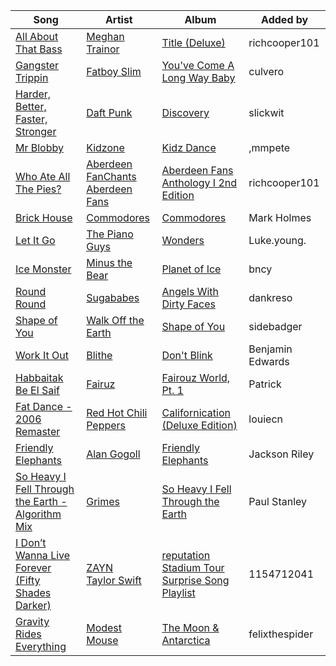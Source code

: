 | Song | Artist | Album | Added by |
|-|-|-|-|
| [All About That Bass](https://open.spotify.com/track/5jE48hhRu8E6zBDPRSkEq7) | [Meghan Trainor](https://open.spotify.com/artist/6JL8zeS1NmiOftqZTRgdTz) | [Title (Deluxe)](https://open.spotify.com/album/5W98Ab4VvQEuFEE4TIe5fE) | richcooper101 |
| [Gangster Trippin](https://open.spotify.com/track/4COihQpsyRIzL1tMaUARvh) | [Fatboy Slim](https://open.spotify.com/artist/4Y7tXHSEejGu1vQ9bwDdXW) | [You've Come A Long Way Baby](https://open.spotify.com/album/7G7cCHgQKbDD6zvwDQZyJu) | culvero |
| [Harder, Better, Faster, Stronger](https://open.spotify.com/track/5W3cjX2J3tjhG8zb6u0qHn) | [Daft Punk](https://open.spotify.com/artist/4tZwfgrHOc3mvqYlEYSvVi) | [Discovery](https://open.spotify.com/album/2noRn2Aes5aoNVsU6iWThc) | slickwit |
| [Mr Blobby](https://open.spotify.com/track/2BuoGUyZjMqDbQj9jDub7E) | [Kidzone](https://open.spotify.com/artist/6i1qu6ITcSL2Ss6qr7Nzkn) | [Kidz Dance](https://open.spotify.com/album/4D8QWaIRps7ZVGjg7HPoRm) | ,mmpete |
| [Who Ate All The Pies?](https://open.spotify.com/track/5WzYEyCz3hwtgLvsPeIdAX) | [Aberdeen FanChants](https://open.spotify.com/artist/6A3FkxK02nqRAHat8oZfiD)<br>[Aberdeen Fans](https://open.spotify.com/artist/1UU4bArHEsiTqKRo8SClk5) | [Aberdeen Fans Anthology I 2nd Edition](https://open.spotify.com/album/0mU5YC23q9PVMGQceLL4JC) | richcooper101 |
| [Brick House](https://open.spotify.com/track/5VJjhHyG8NZ5xdgG6uTb3P) | [Commodores](https://open.spotify.com/artist/6twIAGnYuIT1pncMAsXnEm) | [Commodores](https://open.spotify.com/album/2tzbNCAUTmW4MIM2Ulvrwl) | Mark Holmes |
| [Let It Go](https://open.spotify.com/track/1wpyVNJcutD5uYyjDreWaW) | [The Piano Guys](https://open.spotify.com/artist/0jW6R8CVyVohuUJVcuweDI) | [Wonders](https://open.spotify.com/album/1ezYUAyMAoiOnAu80UVzcS) | Luke.young. |
| [Ice Monster](https://open.spotify.com/track/0twXiR143VtDIRZnI6aRsc) | [Minus the Bear](https://open.spotify.com/artist/0YQBN02bmZvwGNrrWsg2sT) | [Planet of Ice](https://open.spotify.com/album/5AW3gq2FFVxZxxLV18w1zC) | bncy |
| [Round Round](https://open.spotify.com/track/5O2Ft5ENCfAh6JCgykJs76) | [Sugababes](https://open.spotify.com/artist/7rZNSLWMjTbwdLNskFbzFf) | [Angels With Dirty Faces](https://open.spotify.com/album/7wUP2eloas49o4lqSNWRdu) | dankreso |
| [Shape of You](https://open.spotify.com/track/210ECk1fiaC7Wfhl0IZc7K) | [Walk Off the Earth](https://open.spotify.com/artist/6jEiUoyyJNPHzSR0Nib6HX) | [Shape of You](https://open.spotify.com/album/4Qc5NQ4imucNIFNMJhZSTP) | sidebadger |
| [Work It Out](https://open.spotify.com/track/1T6YY4QEzbUp1Bp5h2mUe7) | [Blithe](https://open.spotify.com/artist/604wNNLUmrAmNOSEU8GfK4) | [Don't Blink](https://open.spotify.com/album/7I0O1G6RFLwPiwMF24J4eB) | Benjamin Edwards |
| [Habbaitak Be El Saif](https://open.spotify.com/track/2or57jmVHJ1usN2iDHYFlK) | [Fairuz](https://open.spotify.com/artist/0dwFxqYkvZLSA6U6XfQcDV) | [Fairouz World, Pt. 1](https://open.spotify.com/album/6Lk9iL4RNQq11Uogjh9SW1) | Patrick |
| [Fat Dance - 2006 Remaster](https://open.spotify.com/track/3BW34zpQNgRUwuQ4eUyzMN) | [Red Hot Chili Peppers](https://open.spotify.com/artist/0L8ExT028jH3ddEcZwqJJ5) | [Californication (Deluxe Edition)](https://open.spotify.com/album/2Y9IRtehByVkegoD7TcLfi) | louiecn |
| [Friendly Elephants](https://open.spotify.com/track/7fJ6eEF9nfMMKo234YHpj7) | [Alan Gogoll](https://open.spotify.com/artist/7MOxmVjcx5HWoEu9pBWXT3) | [Friendly Elephants](https://open.spotify.com/album/0H7dtpCy3IjJc1eiEwXVCZ) | Jackson Riley |
| [So Heavy I Fell Through the Earth - Algorithm Mix](https://open.spotify.com/track/1FMrfmJVha7u0iJfidbgcX) | [Grimes](https://open.spotify.com/artist/053q0ukIDRgzwTr4vNSwab) | [So Heavy I Fell Through the Earth](https://open.spotify.com/album/6iYlPdtweE1Klj3bB2ww39) | Paul Stanley |
| [I Don’t Wanna Live Forever (Fifty Shades Darker)](https://open.spotify.com/track/55n9yjI6qqXh5F2mYvUc2y) | [ZAYN](https://open.spotify.com/artist/5ZsFI1h6hIdQRw2ti0hz81)<br>[Taylor Swift](https://open.spotify.com/artist/06HL4z0CvFAxyc27GXpf02) | [reputation Stadium Tour Surprise Song Playlist](https://open.spotify.com/album/1MPAXuTVL2Ej5x0JHiSPq8) | 1154712041 |
| [Gravity Rides Everything](https://open.spotify.com/track/1pPqVrG2RCHXx81Aw4xp99) | [Modest Mouse](https://open.spotify.com/artist/1yAwtBaoHLEDWAnWR87hBT) | [The Moon & Antarctica](https://open.spotify.com/album/5SbcupirEParczvqqyUPXL) | felixthespider |